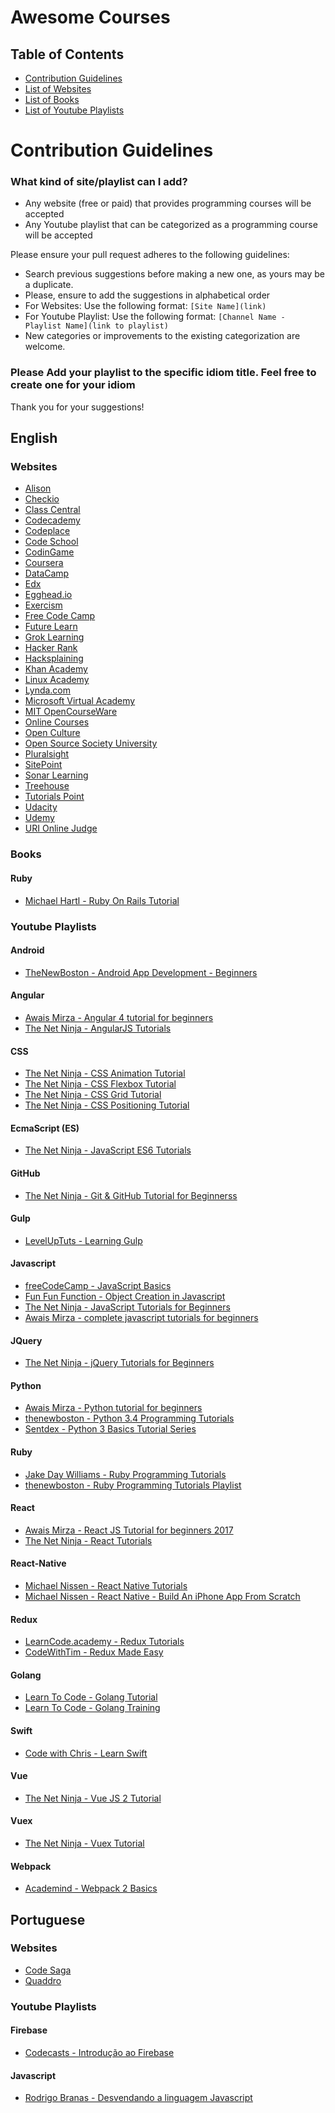# Awesome Courses

## Table of Contents

- [Contribution Guidelines](#contribution-guidelines)
- [List of Websites](#websites)
- [List of Books](#books)
- [List of Youtube Playlists](#youtube-playlists)
# Contribution Guidelines

### What kind of site/playlist can I add?

- Any website (free or paid) that provides programming courses will be accepted
- Any Youtube playlist that can be categorized as a programming course will be accepted

Please ensure your pull request adheres to the following guidelines:

- Search previous suggestions before making a new one, as yours may be a duplicate.
- Please, ensure to add the suggestions in alphabetical order
- For Websites: Use the following format: `[Site Name](link)`
- For Youtube Playlist: Use the following format: `[Channel Name - Playlist Name](link to playlist)`
- New categories or improvements to the existing categorization are welcome.

### Please Add your playlist to the specific idiom title. Feel free to create one for your idiom



Thank you for your suggestions!

## English

### Websites

* [Alison](https://alison.com)
* [Checkio](https://checkio.org/)
* [Class Central](https://www.class-central.com)
* [Codecademy](https://www.codecademy.com)
* [Codeplace](https://www.codeplace.com/)
* [Code School](https://www.codeschool.com/)
* [CodinGame](https://www.codingame.com)
* [Coursera](https://www.coursera.org/)
* [DataCamp](https://www.datacamp.com)
* [Edx](https://www.edx.org/)
* [Egghead.io](https://egghead.io/)
* [Exercism](http://www.exercism.io)
* [Free Code Camp](https://www.freecodecamp.org/)
* [Future Learn](https://www.futurelearn.com)
* [Grok Learning](https://www.groklearning.com)
* [Hacker Rank](https://www.hackerrank.com/)
* [Hacksplaining](https://www.hacksplaining.com/)
* [Khan Academy](https://www.khanacademy.org/)
* [Linux Academy](https://linuxacademy.com/)
* [Lynda.com](https://www.lynda.com/)
* [Microsoft Virtual Academy](https://mva.microsoft.com)
* [MIT OpenCourseWare](https://ocw.mit.edu/index.htm)
* [Online Courses](www.onlinecourses.com)
* [Open Culture](http://www.openculture.com)
* [Open Source Society University](ossu.firebaseapp.co)
* [Pluralsight](https://www.pluralsight.com/)
* [SitePoint](https://www.sitepoint.com/)
* [Sonar Learning](http://www.sonarlearning.co.uk/)
* [Treehouse](https://teamtreehouse.com/)
* [Tutorials Point](http://www.tutorialspoint.com)
* [Udacity](https://www.udacity.com/)
* [Udemy](https://www.udemy.com)
* [URI Online Judge](https://www.urionlinejudge.com)

### Books

#### Ruby

* [Michael Hartl - Ruby On Rails Tutorial](https://www.railstutorial.org/book)


### Youtube Playlists

#### Android

* [TheNewBoston - Android App Development - Beginners](https://www.youtube.com/playlist?list=PL6gx4Cwl9DGBsvRxJJOzG4r4k_zLKrnxl)


#### Angular

* [Awais Mirza - Angular 4 tutorial for beginners](https://www.youtube.com/playlist?list=PLz5rnvLVJX5VQZdTz4MTE52aKto-MoPwB)
* [The Net Ninja - AngularJS Tutorials](https://www.youtube.com/playlist?list=PL4cUxeGkcC9gsJS5QgFT2IvWIX78dV3_v)

#### CSS

* [The Net Ninja - CSS Animation Tutorial](https://www.youtube.com/playlist?list=PL4cUxeGkcC9iGYgmEd2dm3zAKzyCGDtM5)
* [The Net Ninja - CSS Flexbox Tutorial](https://www.youtube.com/playlist?list=PL4cUxeGkcC9i3FXJSUfmsNOx8E7u6UuhG)
* [The Net Ninja - CSS Grid Tutorial](https://www.youtube.com/playlist?list=PL4cUxeGkcC9itC4TxYMzFCfveyutyPOCY)
* [The Net Ninja - CSS Positioning Tutorial](https://www.youtube.com/playlist?list=PL4cUxeGkcC9hudKGi5o5UiWuTAGbxiLTh)

#### EcmaScript (ES)

* [The Net Ninja - JavaScript ES6 Tutorials](https://www.youtube.com/playlist?list=PL4cUxeGkcC9gKfw25slm4CUDUcM_sXdml)

#### GitHub

* [The Net Ninja - Git & GitHub Tutorial for Beginnerss](https://www.youtube.com/playlist?list=PL4cUxeGkcC9goXbgTDQ0n_4TBzOO0ocPR)

#### Gulp
* [LevelUpTuts - Learning Gulp](https://www.youtube.com/playlist?list=PLLnpHn493BHE2RsdyUNpbiVn-cfuV7Fos)

#### Javascript

* [freeCodeCamp - JavaScript Basics](https://www.youtube.com/playlist?list=PLWKjhJtqVAbk2qRZtWSzCIN38JC_NdhW5)
* [Fun Fun Function - Object Creation in Javascript](https://www.youtube.com/watch?v=GhbhD1HR5vk&list=PL0zVEGEvSaeHBZFy6Q8731rcwk0Gtuxub)
* [The Net Ninja - JavaScript Tutorials for Beginners](https://www.youtube.com/playlist?list=PL4cUxeGkcC9i9Ae2D9Ee1RvylH38dKuET)
* [Awais Mirza - complete javascript tutorials for beginners](https://www.youtube.com/playlist?list=PLz5rnvLVJX5VdVNddvRTj68X6miAWQ5pz)

#### JQuery

* [The Net Ninja - jQuery Tutorials for Beginners](https://www.youtube.com/playlist?list=PL4cUxeGkcC9hNUJ0j6ccnOAcJIPoTRpO4)

#### Python

* [Awais Mirza - Python tutorial for beginners](https://www.youtube.com/playlist?list=PLz5rnvLVJX5VUdTKFlqGX7uF1uH1Yps6Y)
* [thenewboston - Python 3.4 Programming Tutorials](https://www.youtube.com/playlist?list=PL6gx4Cwl9DGAcbMi1sH6oAMk4JHw91mC_)
* [Sentdex - Python 3 Basics Tutorial Series](https://www.youtube.com/playlist?list=PLQVvvaa0QuDe8XSftW-RAxdo6OmaeL85M)


#### Ruby

* [Jake Day Williams - Ruby Programming Tutorials](https://www.youtube.com/playlist?list=PLMK2xMz5H5Zv8eC8b4K6tMaE1-Z9FgSOp)
* [thenewboston - Ruby Programming Tutorials Playlist](https://www.youtube.com/playlist?list=PL1512BD72E7C9FFCA)

#### React

* [Awais Mirza - React JS Tutorial for beginners 2017](https://www.youtube.com/playlist?list=PLz5rnvLVJX5XUcGdV0qOyHiFo9l_iyuij)
* [The Net Ninja - React Tutorials](https://www.youtube.com/playlist?list=PL4cUxeGkcC9i0_2FF-WhtRIfIJ1lXlTZR)

#### React-Native

* [Michael Nissen - React Native Tutorials](https://www.youtube.com/playlist?list=PLH66a98tGFoBawtmawLRtWSCI1iEKl3Dj)
* [Michael Nissen - React Native - Build An iPhone App From Scratch](https://www.youtube.com/playlist?list=PLH66a98tGFoA6pBg8MW-1ulu-CkCadmrZ)

#### Redux

* [LearnCode.academy - Redux Tutorials](https://www.youtube.com/playlist?list=PLoYCgNOIyGADILc3iUJzygCqC8Tt3bRXt)
* [CodeWithTim - Redux Made Easy](https://www.youtube.com/playlist?list=PLoAsubXIl8uKWBxNNZL_-OuXtcu82-aFN)

#### Golang
* [Learn To Code - Golang Tutorial](https://www.youtube.com/watch?v=6lBeN973T4Q&list=PLSak_q1UXfPp971Hgv7wHCU2gDOb13gBQ)
* [Learn To Code - Golang Training](https://www.youtube.com/watch?v=nCrOuyt3fGE&list=PLSak_q1UXfPrI6D67NF8ajfeJ6f7MH83S)

#### Swift

* [Code with Chris - Learn Swift](https://www.youtube.com/playlist?list=PLMRqhzcHGw1ZqzYnpIuQAn2rcjhOtbqGX)

#### Vue

* [The Net Ninja - Vue JS 2 Tutorial](https://www.youtube.com/playlist?list=PL4cUxeGkcC9gQcYgjhBoeQH7wiAyZNrYa)

#### Vuex

* [The Net Ninja - Vuex Tutorial](https://www.youtube.com/playlist?list=PL4cUxeGkcC9i371QO_Rtkl26MwtiJ30P2)

#### Webpack

* [Academind - Webpack 2 Basics](https://www.youtube.com/watch?v=GU-2T7k9NfI&list=PL55RiY5tL51rcCnrOrZixuOsZhAHHy6os)

## Portuguese 

### Websites

* [Code Saga](https://codesaga.com.br/)
* [Quaddro](http://www.quaddro.com.br)

### Youtube Playlists

#### Firebase
* [Codecasts - Introdução ao Firebase](https://www.youtube.com/watch?v=cVu-zJyDVzw&list=PLy5T05I_eQYPqGy_SoqZ1VGrJMwo_duok)

#### Javascript
* [Rodrigo Branas - Desvendando a linguagem Javascript](https://www.youtube.com/playlist?list=PLQCmSnNFVYnT1-oeDOSBnt164802rkegc)

